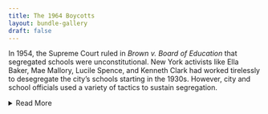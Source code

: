 ```yaml
---
title: The 1964 Boycotts
layout: bundle-gallery
draft: false
---
```


In 1954, the Supreme Court ruled in *Brown v. Board of Education* that segregated schools were unconstitutional. New York activists like Ella Baker, Mae Mallory, Lucile Spence, and Kenneth Clark had worked tirelessly to desegregate the city’s schools starting in the 1930s. However, city and school officials used a variety of tactics to sustain segregation.

<details class="readmore">
  <summary>Read More</summary>

In 1959, Reverend Milton Galamison was the pastor at Siloam Presbyterian Church in Brooklyn. Galamison founded the Parents' Workshop for Equality, which announced it would “work for the integration of the schools of New York; for full and equal opportunity for learning for all the children of our city; to end all school discrimination against Negro and Puerto Rican children; and to preserve, improve, and expand our free and democratic public school system.”[^1]

Galamison and the Parents Workshop were major forces in making the 1964 school boycott happen. Galamison asked Bayard Rustin to organize the demonstration and he played a key role in drawing media attention to segregation in New York’s schools. However, the Parents’ Workshop depended on many other workers, many of them women and young people, in offices spread throughout neighborhoods in Brooklyn. In particular, the leadership of women like Thelma Johnson and Ellen Lurie sustained the organization.. These leaders went door to door to recruit parents, planned meetings, and painted signs. On the day of the boycott, they answered phones, deployed guards and volunteers, and made sure that the demonstration was massive but peaceful. Their leadership and connection with parents in the community created the networks that made the boycott possible.

[^1]: Parents’ Workshop for Equality in New York City Schools, “Constitution of the Parents’ Workshop for Equality in N.Y.C. Schools,” November 1960, Galamison Papers, State Historical Society of Wisconsin, quoted in Lisa Yvette Waller, “The Pressures of the People: Milton A. Galamison, the Parents Workshop, and Resistance to School Integration in New York City, 1960-1963” in *The New Black History: Revisiting the Second Reconstruction*, ed. Manning Marrable and Elizabeth Kai Hinton (London: Palgrave MacMillan, 2011) 37.
